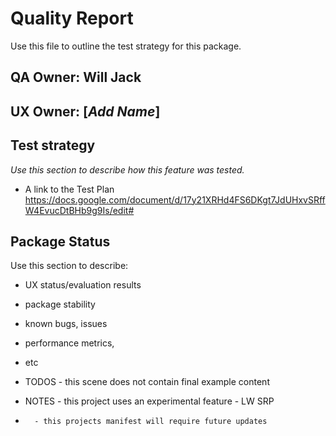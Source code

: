 # Quality Report
Use this file to outline the test strategy for this package.

## QA Owner: Will Jack
## UX Owner: [*Add Name*]

## Test strategy
*Use this section to describe how this feature was tested.*
* A link to the Test Plan https://docs.google.com/document/d/17y21XRHd4FS6DKgt7JdUHxvSRffW4EvucDtBHb9g9Is/edit#


## Package Status
Use this section to describe:
* UX status/evaluation results
* package stability
* known bugs, issues
* performance metrics,
* etc

* TODOS - this scene does not contain final example content
* NOTES - this project uses an experimental feature - LW SRP
*		- this projects manifest will require future updates

